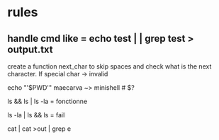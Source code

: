 # rules
## handle cmd like = echo test |  | grep test > output.txt
create a function next_char to skip spaces and check what is the next character. If special char -> invalid 

echo "'$PWD'"
maecarva ~> minishell # $?

ls && ls | ls -la = fonctionne

ls -la | ls && ls = fail

cat | cat >out | grep e